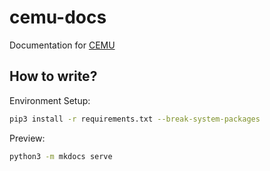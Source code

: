 # cemu-docs

Documentation for [CEMU](https://github.com/cyyself/cemu)

## How to write?

Environment Setup:

```bash
pip3 install -r requirements.txt --break-system-packages
```

Preview:

```bash
python3 -m mkdocs serve
```